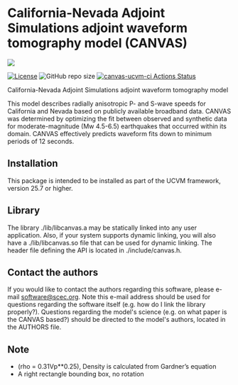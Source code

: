 # California-Nevada Adjoint Simulations adjoint waveform tomography model (CANVAS)

<a href="https://github.com/sceccode/canvas.git"><img src="https://github.com/sceccode/canvas/wiki/images/canvas_logo.png"></a>

[![License](https://img.shields.io/badge/License-BSD_3--Clause-blue.svg)](https://opensource.org/licenses/BSD-3-Clause)
![GitHub repo size](https://img.shields.io/github/repo-size/sceccode/canvas)
[![canvas-ucvm-ci Actions Status](https://github.com/SCECcode/canvas/workflows/canvas-ucvm-ci/badge.svg)](https://github.com/SCECcode/canvas/actions)

California-Nevada Adjoint Simulations adjoint waveform tomography model

This model describes radially anisotropic P- and S-wave speeds for California and Nevada 
based on publicly available broadband data. CANVAS was determined by optimizing the fit 
between observed and synthetic data for moderate-magnitude (Mw 4.5-6.5) earthquakes that 
occurred within its domain. CANVAS effectively predicts waveform fits down to minimum 
periods of 12 seconds.

## Installation

This package is intended to be installed as part of the UCVM framework,
version 25.7 or higher.

## Library

The library ./lib/libcanvas.a may be statically linked into any
user application. Also, if your system supports dynamic linking,
you will also have a ./lib/libcanvas.so file that can be used
for dynamic linking. The header file defining the API is located
in ./include/canvas.h.

## Contact the authors

If you would like to contact the authors regarding this software,
please e-mail software@scec.org. Note this e-mail address should
be used for questions regarding the software itself (e.g. how
do I link the library properly?). Questions regarding the model's
science (e.g. on what paper is the CANVAS based?) should be directed
to the model's authors, located in the AUTHORS file.

## Note

 * (rho = 0.31Vp**0.25), Density is calculated from Gardner’s equation
 * A right rectangle bounding box, no rotation 


